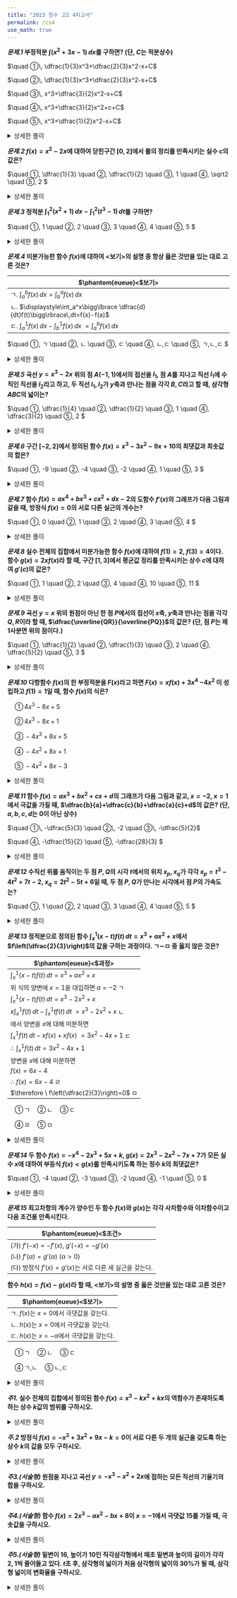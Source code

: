 ```yaml
---
title: "2023 청수 고2 4차고사"
permalink: /cs4
use_math: true
---
```


***문제.1*
부정적분 $\displaystyle\int(x^2+3 x-1)\,dx$를 구하면? (단, $C$는 적분상수)**

$\quad ①\, \dfrac{1}{3}x^3+\dfrac{2}{3}x^2-x+C$

$\quad ②\, \dfrac{1}{3}x^3+\dfrac{2}{3}x^2-x+C$

$\quad ③\, x^3+\dfrac{3}{2}x^2-x+C$

$\quad ④\, x^3+\dfrac{3}{2}x^2+c+C$

$\quad ⑤\, x^3+\dfrac{1}{2}x^2-x+C$
<details> 
  <summary>상세한 풀이</summary> 
   <p><img src="/assets/Pasted image 20231217214121.png"/></p>
 </details>

***문제.2*
$f(x)=x^2-2x$에 대하여 닫힌구간 $[0, 2]$에서 롤의 정리를 만족시키는 실수 $c$의 값은?**

$\quad ①\, \dfrac{1}{3}
\quad ②\, \dfrac{1}{2}
\quad ③\, 1
\quad ④\, \sqrt2
\quad ⑤\, 2
$ 
<details> 
  <summary>상세한 풀이</summary> 
   <p><img src="/assets/Pasted image 20231217214138.png"/></p>
 </details>


***문제.3*
정적분 $\displaystyle\int_1^2(x^2+1)\, dx-\displaystyle\int_1^2(t^3-1)\,dt$를 구하면?**

$\quad ①\, 1
\quad ②\, 2
\quad ③\, 3
\quad ④\, 4
\quad ⑤\, 5
$ 
<details> 
  <summary>상세한 풀이</summary> 
   <p><img src="/assets/Pasted image 20231217214148.png"/></p>
 </details>

***문제.4*
미분가능한 함수 $f(x)$에 대하여 $<$보기$>$의 설명 중 항상 옳은 것만을 있는 대로 고른 것은?**

|$\phantom{eueue}<$보기$>$|
|---|
|ㄱ. $\displaystyle\int_a^bf(x)\, dx=\displaystyle\int_b^af(x)\,dx$|
|ㄴ. $\displaystyle\int_a^x\bigg\lbrace \dfrac{d}{dt}f(t)\bigg\rbrace\,dt=f(x)-f(a)$|
|ㄷ. $\displaystyle\int_a^1 f(x)\, dx-\displaystyle\int_b^1 f(x)\, dx$ $=\displaystyle\int_a^bf(x)\,dx$|

$\quad ①\, ㄱ
\quad ②\, ㄴ
\quad ③\, ㄷ
\quad ④\, ㄴ,ㄷ
\quad ⑤\, ㄱ,ㄴ,ㄷ
$ 
<details> 
  <summary>상세한 풀이</summary> 
   <p><img src="/assets/Pasted image 20231217214159.png"/></p>
 </details>

***문제.5*
곡선 $y=x^3-2x$ 위의 점 $A(-1, 1)$에서의 접선을 $l_1$, 점 $A$를 지나고 직선 $l_1$에 수직인 직선을 $l_2$라고 하고, 두 직선 $l_1, l_2$가 $y$축과 만나는 점을 각각 $B, C$라고 할 때, 삼각형 $ABC$의 넓이는?**

$\quad ①\, \dfrac{1}{4}
\quad ②\, \dfrac{1}{2}
\quad ③\, 1
\quad ④\, \dfrac{3}{2}
\quad ⑤\, 2
$ 
<details> 
  <summary>상세한 풀이</summary> 
   <p><img src="/assets/Pasted image 20231217214210.png"/></p>
 </details>

***문제.6*
구간 $[-2, 2]$에서 정의된 함수 $f(x)=x^3-3x^2-9x+10$의 최댓값과 최솟값의 합은?**

$\quad ①\, -9
\quad ②\, -4
\quad ③\, -2
\quad ④\, 1
\quad ⑤\, 3
$ 
<details> 
  <summary>상세한 풀이</summary> 
   <p><img src="/assets/Pasted image 20231217214228.png"/></p>
 </details>

***문제.7*
함수 $f(x)=ax^4+bx^3+cx^2+dx-2$의 도함수 $f'(x)$의 그래프가 다음 그림과 같을 때, 방정식 $f(x)=0$의 서로 다른 실근의 개수는?**

$\quad ①\, 0
\quad ②\, 1
\quad ③\, 2
\quad ④\, 3
\quad ⑤\, 4
$ 
<details> 
  <summary>상세한 풀이</summary> 
   <p><img src="/assets/Pasted image 20231217214236.png"/></p>
 </details>

***문제.8*
실수 전체의 집합에서 미분가능한 함수 $f(x)$에 대하여 $f(1)=2$, $f(3)=4$이다. 함수 $g(x)=2xf(x)$라 할 때, 구간 $[1, 3]$에서 평균값 정리를 만족시키는 상수 $c$에 대하여 $g'(c)$의 값은?**

$\quad ①\, 1
\quad ②\, 2
\quad ③\, 4
\quad ④\, 10
\quad ⑤\, 11
$ 
<details> 
  <summary>상세한 풀이</summary> 
   <p><img src="/assets/Pasted image 20231217214246.png"/></p>
 </details>


***문제.9*
곡선 $y=x$ 위의 원점이 아닌 한 점 $P$에서의 접선이 $x$축, $y$축과 만나는 점을 각각 $Q, R$이라 할 때, $\dfrac{\overline{QR}}{\overline{PQ}}$의 값은? (단, 점 $P$는 제 1사분면 위의 점이다.)**

$\quad ①\, \dfrac{1}{2}
\quad ②\, \dfrac{1}{3}
\quad ③\, 2
\quad ④\, \dfrac{5}{2}
\quad ⑤\, 3
$ 
<details> 
  <summary>상세한 풀이</summary> 
   <p><img src="/assets/Pasted image 20231217214301.png"/></p>
 </details>

***문제.10*
다항함수 $f(x)$의 한 부정적분을 $F(x)$라고 하면 $F(x)=xf(x)+3x^4$ $-4x^2$ 이 성립하고 $f(1)=1$일 때, 함수 $f(x)$의 식은?**

$\quad ①\, 4x^3-8x+5$

$\quad ②\, 4x^3-8x+1$

$\quad ③\, -4x^3+8x+5$

$\quad ④\, -4x^2+8x+1$

$\quad ⑤\, -4x^2+8x-3$
 
<details> 
  <summary>상세한 풀이</summary> 
   <p><img src="/assets/Pasted image 20231217214310.png"/></p>
 </details>

***문제.11*
함수 $f(x)=ax^3+bx^2+cx+d$의 그래프가 다음 그림과 같고, $x=-2$, $x=1$에서 극값을 가질 때, $\dfrac{b}{a}+\dfrac{c}{b}+\dfrac{a}{c}+d$의 값은? (단, $a, b, c, d$는 $0$이 아닌 상수)**

$\quad ①\, -\dfrac{5}{3}
\quad ②\, -2
\quad ③\, -\dfrac{5}{2}$

$\quad ④\, -\dfrac{15}{2}
\quad ⑤\, -\dfrac{28}{3}
$ 
<details> 
  <summary>상세한 풀이</summary> 
   <p><img src="/assets/Pasted image 20231217214320.png"/></p>
 </details>

***문제.12*
수직선 위를 움직이는 두 점 $P, Q$의 시각 $t$에서의 위치 $x_p, x_q$가 각각 $x_p=t^3-4t^2+7t-2$, $x_q=2t^2-5t+6$일 때, 두 점 $P, Q$가 만나는 시각에서 점 $P$의 가속도는?**

$\quad ①\, 1
\quad ②\, 2
\quad ③\, 3
\quad ④\, 4
\quad ⑤\, 5
$ 
<details> 
  <summary>상세한 풀이</summary> 
   <p><img src="/assets/Pasted image 20231217214327.png"/></p>
 </details>

***문제.13*
정적분으로 정의된 함수 $\displaystyle\int_x^1(x-t)f(t)\,dt=x^3+ax^2+x$에서 $f\left(\dfrac{2}{3}\right)$의 값을 구하는 과정이다. ㄱ$\sim$ㅁ 중 옳지 않은 것은?**

|$\phantom{eueue}<$과정$>$|
|---|
|$\displaystyle\int_x^1(x-t)f(t)\,dt=x^3+ax^2+x$|
|위 식의 양변에 $x=1$을 대입하면 $a=-2$ ㄱ|
|$\displaystyle\int_x^1(x-t)f(t)\,dt=x^3-2x^2+x$|
|$x\displaystyle\int_x^1 f(t)\, dt-\displaystyle\int_x^1 tf(t)\,dt$ $=x^3-2x^2+x$ ㄴ|
|에서 양변을 $x$에 대해 미분하면|
|$\displaystyle\int_x^1 f(t)\,dt-xf(x)+xf(x)$ $=3x^2-4x+1$ ㄷ|
|$\therefore \ \displaystyle\int_x^1 f(t)\,dt=3x^2-4x+1$ |
|양변을 $x$에 대해 미분하면|
|$f(x)=6x-4$ |
|$\therefore \ f(x)=6x-4$  ㄹ|
|$\therefore \ f\left(\dfrac{2}{3}\right)=0$ ㅁ|

$\quad ①\,$ㄱ$\quad ②\,$ㄴ$\quad ③\,$ㄷ

$\quad ④\,$ㄹ$\quad ⑤\,$ㅁ
<details> 
  <summary>상세한 풀이</summary> 
   <p><img src="/assets/Pasted image 20231217214337.png"/></p>
 </details>

***문제.14*
두 함수 $f(x)=-x^4-2x^3+5x+k$, $g(x)=2x^3-2x^2-7x+7$가 모든 실수 $x$에 대하여 부등식 $f(x)<g(x)$를 만족시키도록 하는 정수 $k$의 최댓값은?**

$\quad ①\, -4
\quad ②\, -3
\quad ③\, -2
\quad ④\, -1
\quad ⑤\, 0
$ 
<details> 
  <summary>상세한 풀이</summary> 
   <p><img src="/assets/Pasted image 20231217214348.png"/></p>
 </details>

***문제.15*
최고차항의 계수가 양수인 두 함수 $f(x)$와 $g(x)$는 각각 사차함수와 이차함수이고 다음 조건을 만족시킨다.**

|$\phantom{eueue}<$조건$>$|
|---|
|(가) $f'(-x)=-f'(x)$, $g'(-x)=-g'(x)$|
|(나) $f'(\alpha)=g'(\alpha)\ (\alpha>0)$|
|(다) 방정식 $f'(x)=g'(x)$는 서로 다른 세 실근을 갖는다.|

**함수 $h(x)=f(x)-g(x)$라 할 때, $<$보기$>$의 설명 중 옳은 것만을 있는 대로 고른 것은?**

|$\phantom{eueue}<$보기$>$|
|---|
|ㄱ. $f(x)$는 $x=0$에서 극댓값을 갖는다.|
|ㄴ. $h(x)$는 $x=0$에서 극댓값을 갖는다.|
|ㄷ. $h(x)$는 $x=-\alpha$에서 극댓값을 갖는다.|

$\quad ①\,$ㄱ$\quad ②\,$ㄴ$\quad ③\,$ㄷ

$\quad ④\,$ㄱ,ㄴ$\quad ⑤\,$ㄴ,ㄷ 
<details> 
  <summary>상세한 풀이</summary> 
   <p><img src="/assets/Pasted image 20231217214358.png"/></p>
 </details>

***주1.*
실수 전체의 집합에서 정의된 함수 $f(x)=x^3-kx^2+kx$의 역함수가 존재하도록 하는 상수 $k$값의 범위를 구하시오.**

<details> 
  <summary>상세한 풀이</summary> 
   <p><img src="/assets/Pasted image 20231217214407.png"/></p>
 </details>

***주.2*
방정식 $f(x)=-x^3+3x^2+9x-k=0$이 서로 다른 두 개의 실근을 갖도록 하는 상수 $k$의 값을 모두 구하시오.**

<details> 
  <summary>상세한 풀이</summary> 
   <p><img src="/assets/Pasted image 20231217214415.png"/></p>
 </details>

***주3.(서술형)*
원점을 지나고 곡선 $y=-x^3-x^2+2x$에 접하는 모든 직선의 기울기의 합을 구하시오.**

<details> 
  <summary>상세한 풀이</summary> 
   <p><img src="/assets/Pasted image 20231217214423.png"/></p>
 </details>

***주4.(서술형)*
함수 $f(x)=2x^3-ax^2-bx+8$이 $x=-1$에서 극댓값 $15$를 가질 때, 극솟값을 구하시오.**

<details> 
  <summary>상세한 풀이</summary> 
   <p><img src="/assets/Pasted image 20231217214437.png"/></p>
 </details>

***주5.(서술형)*
밑변이 $16$, 높이가 $10$인 직각삼각형에서 매초 밑변과 높이의 길이가 각각 $2, 1$씩 줄어들고 있다. $t$초 후, 삼각형의 넓이가 처음 삼각형의 넓이의 30%가 될 때, 삼각형 넓이의 변화율을 구하시오.**

<details> 
  <summary>상세한 풀이</summary> 
   <p><img src="/assets/Pasted image 20231218153558.png"/></p>
 </details>